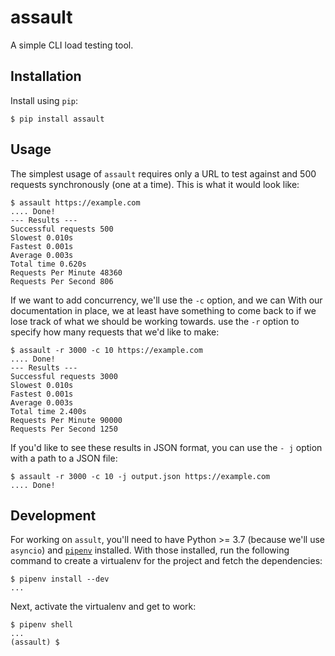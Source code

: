 # assault

A simple CLI load testing tool.

## Installation
Install using `pip`:

```
$ pip install assault
```

## Usage

The simplest usage of `assault` requires only a URL to test against
and 500 requests synchronously (one at a time). This is what it
would look like:

```
$ assault https://example.com
.... Done!
--- Results ---
Successful requests 500
Slowest 0.010s
Fastest 0.001s
Average 0.003s
Total time 0.620s
Requests Per Minute 48360
Requests Per Second 806
```

If we want to add concurrency, we'll use the `-c` option, and we can
With our documentation in place, we at least have something to come back to if we
lose track of what we should be working towards.
use the `-r` option to specify how many requests that we'd like to
make:

```
$ assault -r 3000 -c 10 https://example.com
.... Done!
--- Results ---
Successful requests 3000
Slowest 0.010s
Fastest 0.001s
Average 0.003s
Total time 2.400s
Requests Per Minute 90000
Requests Per Second 1250
```

If you'd like to see these results in JSON format, you can use the `-
j` option with a path to a JSON file:

```
$ assault -r 3000 -c 10 -j output.json https://example.com
.... Done!
```

## Development

For working on `assult`, you'll need to have Python >= 3.7 (because
we'll use `asyncio`) and [`pipenv`][1] installed. With those
installed, run the following command to create a virtualenv for the
project and fetch the dependencies:

```
$ pipenv install --dev
...
```

Next, activate the virtualenv and get to work:

```
$ pipenv shell
...
(assault) $
```

[1]: https://docs.pipenv.org/en/latest/